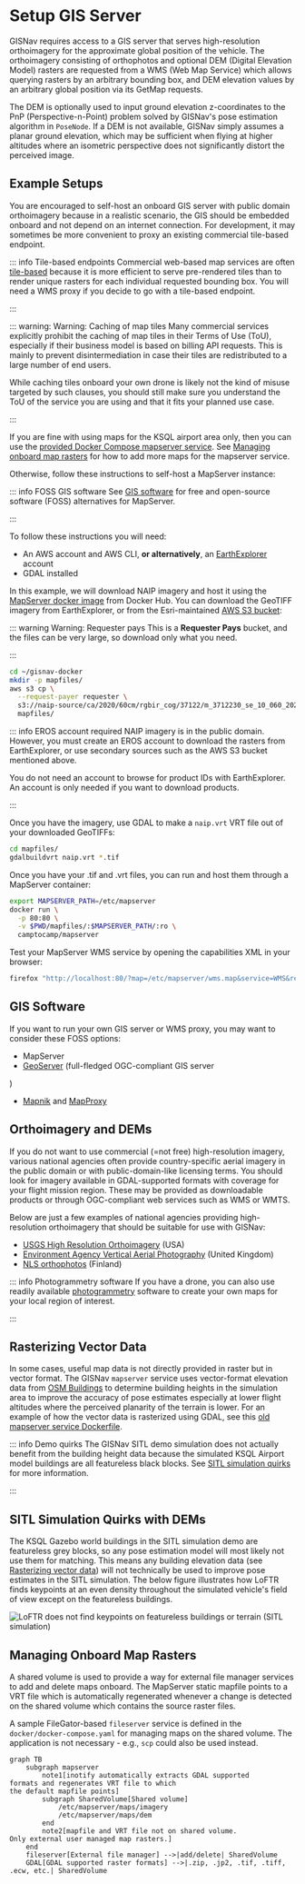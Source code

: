 # Setup GIS Server

GISNav requires access to a GIS server that serves high-resolution orthoimagery for the approximate global position of the vehicle. The orthoimagery consisting of orthophotos and optional DEM (Digital Elevation Model) rasters are requested from a WMS (Web Map Service) which allows querying rasters by an arbitrary bounding box, and DEM elevation values by an arbitrary global position via its GetMap requests.

The DEM is optionally used to input ground elevation z-coordinates to the PnP (Perspective-n-Point) problem solved by GISNav's pose estimation algorithm in `PoseNode`. If a DEM is not available, GISNav simply assumes a planar ground elevation, which may be sufficient when flying at higher altitudes where an isometric perspective does not significantly distort the perceived image.

## Example Setups

You are encouraged to self-host an onboard GIS server with public domain orthoimagery because in a realistic scenario, the GIS should be embedded onboard and not depend on an internet connection. For development, it may sometimes be more convenient to proxy an existing commercial tile-based endpoint.

::: info Tile-based endpoints
Commercial web-based map services are often [tile-based](https://wiki.openstreetmap.org/wiki/Slippy_map_tilenames) because it is more efficient to serve pre-rendered tiles than to render unique rasters for each individual requested bounding box. You will need a WMS proxy if you decide to go with a tile-based endpoint.

:::

::: warning: Warning: Caching of map tiles
Many commercial services explicitly prohibit the caching of map tiles in their Terms of Use (ToU), especially if their business model is based on billing API requests. This is mainly to prevent disintermediation in case their tiles are redistributed to a large number of end users.

While caching tiles onboard your own drone is likely not the kind of misuse targeted by such clauses, you should still make sure you understand the ToU of the service you are using and that it fits your planned use case.

:::

If you are fine with using maps for the KSQL airport area only, then you can use the [provided Docker Compose mapserver service](#overview-of-services). See [Managing onboard map rasters](#managing-onboard-map-rasters) for how to add more maps for the mapserver service.

Otherwise, follow these instructions to self-host a MapServer instance:

::: info FOSS GIS software
See [GIS software](#gis-software) for free and open-source software (FOSS) alternatives for MapServer.

:::

To follow these instructions you will need:

- An AWS account and AWS CLI, **or alternatively**, an [EarthExplorer](https://earthexplorer.usgs.gov) account
- GDAL installed

In this example, we will download NAIP imagery and host it using the [MapServer docker image](https://hub.docker.com/r/camptocamp/mapserver) from Docker Hub. You can download the GeoTIFF imagery from EarthExplorer, or from the Esri-maintained [AWS S3 bucket](https://registry.opendata.aws/naip/):

::: warning Warning: Requester pays
This is a **Requester Pays** bucket, and the files can be very large, so download only what you need.

:::

```bash
cd ~/gisnav-docker
mkdir -p mapfiles/
aws s3 cp \
  --request-payer requester \
  s3://naip-source/ca/2020/60cm/rgbir_cog/37122/m_3712230_se_10_060_20200524.tif \
  mapfiles/
```

::: info EROS account required
NAIP imagery is in the public domain. However, you must create an EROS account to download the rasters from EarthExplorer, or use secondary sources such as the AWS S3 bucket mentioned above.

You do not need an account to browse for product IDs with EarthExplorer. An account is only needed if you want to download products.

:::

Once you have the imagery, use GDAL to make a `naip.vrt` VRT file out of your downloaded GeoTIFFs:

```bash
cd mapfiles/
gdalbuildvrt naip.vrt *.tif
```

Once you have your .tif and .vrt files, you can run and host them through a MapServer container:

```bash
export MAPSERVER_PATH=/etc/mapserver
docker run \
  -p 80:80 \
  -v $PWD/mapfiles/:$MAPSERVER_PATH/:ro \
  camptocamp/mapserver
```

Test your MapServer WMS service by opening the capabilities XML in your browser:

```bash
firefox "http://localhost:80/?map=/etc/mapserver/wms.map&service=WMS&request=GetCapabilities"
```

## GIS Software

If you want to run your own GIS server or WMS proxy, you may want to consider these FOSS options:

- MapServer
- [GeoServer](https://geoserver.org) (full-fledged OGC-compliant GIS server

)
- [Mapnik](https://mapnik.org) and [MapProxy](https://mapproxy.org)

## Orthoimagery and DEMs

If you do not want to use commercial (=not free) high-resolution imagery, various national agencies often provide country-specific aerial imagery in the public domain or with public-domain-like licensing terms. You should look for imagery available in GDAL-supported formats with coverage for your flight mission region. These may be provided as downloadable products or through OGC-compliant web services such as WMS or WMTS.

Below are just a few examples of national agencies providing high-resolution orthoimagery that should be suitable for use with GISNav:

- [USGS High Resolution Orthoimagery](https://www.usgs.gov/centers/eros/science/usgs-eros-archive-aerial-photography-high-resolution-orthoimagery-hro) (USA)
- [Environment Agency Vertical Aerial Photography](https://www.data.gov.uk/dataset/4921f8a1-d47e-458b-873b-2a489b1c8165/vertical-aerial-photography) (United Kingdom)
- [NLS orthophotos](https://www.maanmittauslaitos.fi/en/maps-and-spatial-data/expert-users/product-descriptions/orthophotos) (Finland)

::: info Photogrammetry software
If you have a drone, you can also use readily available [photogrammetry](https://en.wikipedia.org/wiki/Photogrammetry) software to create your own maps for your local region of interest.

:::

## Rasterizing Vector Data

In some cases, useful map data is not directly provided in raster but in vector format. The GISNav `mapserver` service uses vector-format elevation data from [OSM Buildings](https://osmbuildings.org/) to determine building heights in the simulation area to improve the accuracy of pose estimates especially at lower flight altitudes where the perceived planarity of the terrain is lower. For an example of how the vector data is rasterized using GDAL, see this [old mapserver service Dockerfile](https://github.com/hmakelin/gisnav/blob/v0.65.0/docker/mapserver/Dockerfile).

::: info Demo quirks
The GISNav SITL demo simulation does not actually benefit from the building height data because the simulated KSQL Airport model buildings are all featureless black blocks. See [SITL simulation quirks](#sitl-simulation-quirks) for more information.

:::

## SITL Simulation Quirks with DEMs

The KSQL Gazebo world buildings in the SITL simulation demo are featureless grey blocks, so any pose estimation model will most likely not use them for matching. This means any building elevation data (see [Rasterizing vector data](#rasterizing-vector-data)) will not technically be used to improve pose estimates in the SITL simulation. The below figure illustrates how LoFTR finds keypoints at an even density throughout the simulated vehicle's field of view except on the featureless buildings.

![LoFTR does not find keypoints on featureless buildings or terrain (SITL simulation)](../../../_static/img/gisnav_sitl_featureless_buildings.jpg)

## Managing Onboard Map Rasters

A shared volume is used to provide a way for external file manager services to add and delete maps onboard. The MapServer static mapfile points to a VRT file which is automatically regenerated whenever a change is detected on the shared volume which contains the source raster files.

A sample FileGator-based `fileserver` service is defined in the `docker/docker-compose.yaml` for managing maps on the shared volume. The application is not necessary - e.g., `scp` could also be used instead.

```mermaid
graph TB
    subgraph mapserver
        note1[inotify automatically extracts GDAL supported
formats and regenerates VRT file to which
the default mapfile points]
        subgraph SharedVolume[Shared volume]
            /etc/mapserver/maps/imagery
            /etc/mapserver/maps/dem
        end
        note2[mapfile and VRT file not on shared volume.
Only external user managed map rasters.]
    end
    fileserver[External file manager] -->|add/delete| SharedVolume
    GDAL[GDAL supported raster formats] -->|.zip, .jp2, .tif, .tiff, .ecw, etc.| SharedVolume
```
